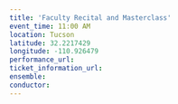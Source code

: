 ```yaml
---
title: 'Faculty Recital and Masterclass'
event_time: 11:00 AM
location: Tucson
latitude: 32.2217429
longitude: -110.926479
performance_url:
ticket_information_url:
ensemble:
conductor:
---
```

